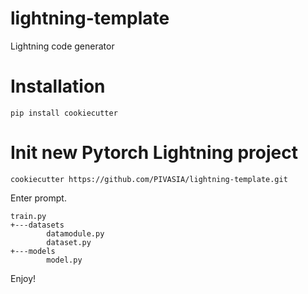 # lightning-template
Lightning code generator

# Installation
```
pip install cookiecutter
```

# Init new Pytorch Lightning project
```
cookiecutter https://github.com/PIVASIA/lightning-template.git
```

Enter prompt. 

```
train.py
+---datasets
        datamodule.py
        dataset.py
+---models
        model.py
```

Enjoy!